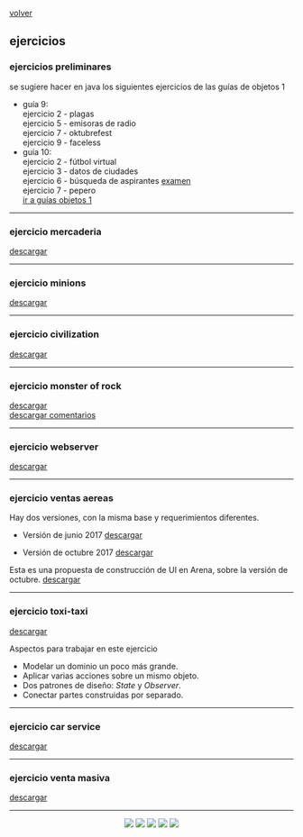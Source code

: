 [volver](index.md)<br/>
## ejercicios

### ejercicios preliminares
se sugiere hacer en java los siguientes ejercicios de las guías de objetos 1<br>
 * guía 9:<br/>
     ejercicio 2 - plagas<br/>
     ejercicio 5 - emisoras de radio<br/>
     ejercicio 7 - oktubrefest<br/>
     ejercicio 9 - faceless<br/>
 * guía 10:<br/>
     ejercicio 2 - fútbol virtual<br/>
     ejercicio 3 - datos de ciudades<br/>
     ejercicio 6 - búsqueda de aspirantes&nbsp;<a href="material/documentos/ejercicios/examen.zip" target="_blank">examen</a><br/>
     ejercicio 7 - pepero<br/>
[ir a guías objetos 1](https://objetos1wollokunq.gitlab.io/material/#guides)<br/>

<hr/>

### ejercicio mercaderia
<a href="material/documentos/ejercicios/mercaderia.pdf" target="_blank">descargar</a>

<hr/>

### ejercicio minions
<a href="material/documentos/ejercicios/minions-modificado.pdf" target="_blank">descargar</a>

<hr/>

### ejercicio civilization
<a href="material/documentos/ejercicios/civilization.pdf" target="_blank">descargar</a>

<hr/>

### ejercicio monster of rock
<a href="material/documentos/ejercicios/monsters-of-rock.pdf" target="_blank">descargar</a><br/>
<a href="material/documentos/ejercicios/monsters-of-rock-comentarios.pdf" target="_blank">descargar comentarios</a>

<hr/>

### ejercicio webserver
<a href="material/documentos/ejercicios/webserver.pdf" target="_blank">descargar</a>

<hr/>

### ejercicio ventas aereas
Hay dos versiones, con la misma base y requerimientos diferentes.
  - Versión de junio 2017 
    <a href="material/documentos/ejercicios/ventas-aereas.pdf" target="_blank">descargar</a>

  - Versión de octubre 2017 
    <a href="material/documentos/ejercicios/ventas-aereas-201710.pdf" target="_blank">descargar</a>

Esta es una propuesta de construcción de UI en Arena, sobre la versión de octubre.
<a href="material/documentos/ejercicios/ventas-aereas-ui-arena.pdf" target="_blank">descargar</a>

<hr/>

### ejercicio toxi-taxi
<a href="material/documentos/ejercicios/toxitaxi.pdf" target="_blank">descargar</a>

Aspectos para trabajar en este ejercicio
  - Modelar un dominio un poco más grande.
  - Aplicar varias acciones sobre un mismo objeto.
  - Dos patrones de diseño: *State* y *Observer*.
  - Conectar partes construidas por separado.

<hr/>

### ejercicio car service
<a href="material/documentos/ejercicios/car-service.pdf" target="_blank">descargar</a>

<hr/>

### ejercicio venta masiva
<a href="material/documentos/ejercicios/venta-masiva.pdf" target="_blank">descargar</a>


<hr/>

<center><img src="imagenes/logo-java-1.png" />&nbsp;<img src="imagenes/logo-linux-1.png" />&nbsp;<img src="imagenes/logo-java-2.png" />&nbsp;<img src="imagenes/logo-tomcat.png" />&nbsp;<img src="imagenes/logo-lamadrid-1.png" /></center>

